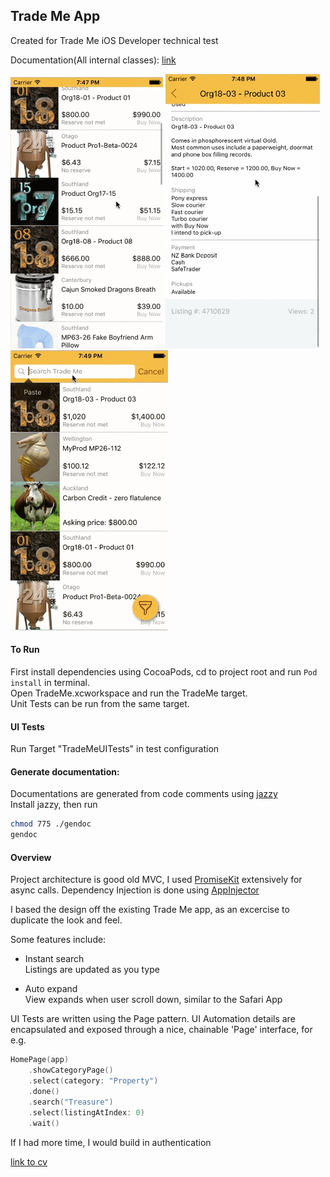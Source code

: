 ## Trade Me App

Created for Trade Me iOS Developer technical test

Documentation(All internal classes): [link](https://will3.github.io/TradeMe/docs/)

![image1](https://raw.githubusercontent.com/will3/TradeMe/master/preview1.gif)
![image2](https://raw.githubusercontent.com/will3/TradeMe/master/preview2.gif)
![image3](https://raw.githubusercontent.com/will3/TradeMe/master/preview3.gif)

#### To Run

First install dependencies using CocoaPods, cd to project root and run ```Pod install``` in terminal.  
Open TradeMe.xcworkspace and run the TradeMe target.  
Unit Tests can be run from the same target.

#### UI Tests
Run Target "TradeMeUITests" in test configuration

#### Generate documentation:

Documentations are generated from code comments using [jazzy](https://github.com/realm/jazzy)  
Install jazzy, then run  

```bash
chmod 775 ./gendoc
gendoc
```

#### Overview
Project architecture is good old MVC, I used [PromiseKit](http://promisekit.org/) extensively for async calls. Dependency Injection is done using [AppInjector](https://github.com/will3/AppInjector)

I based the design off the existing Trade Me app, as an excercise to duplicate the look and feel.

Some features include:

- Instant search  
Listings are updated as you type

- Auto expand  
View expands when user scroll down, similar to the Safari App

UI Tests are written using the Page pattern. UI Automation details are encapsulated and exposed through a nice, chainable 'Page' interface, for e.g.

```swift
HomePage(app)
	.showCategoryPage()
	.select(category: "Property")
	.done()
	.search("Treasure")
	.select(listingAtIndex: 0)
	.wait()
```

If I had more time, I would build in authentication

[link to cv](http://will3.github.io/cv)